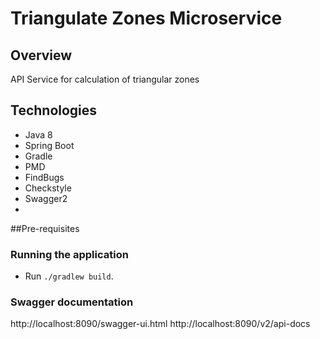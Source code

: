 # Triangulate Zones Microservice

## Overview
API Service for calculation of triangular zones   

## Technologies

 - Java 8
 - Spring Boot
 - Gradle
 - PMD
 - FindBugs
 - Checkstyle
 - Swagger2
 - 


##Pre-requisites


### Running the application
* Run `./gradlew build`.

### Swagger documentation

http://localhost:8090/swagger-ui.html
http://localhost:8090/v2/api-docs

